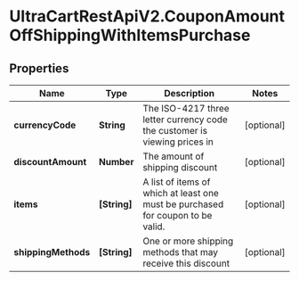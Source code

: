 # UltraCartRestApiV2.CouponAmountOffShippingWithItemsPurchase

## Properties
Name | Type | Description | Notes
------------ | ------------- | ------------- | -------------
**currencyCode** | **String** | The ISO-4217 three letter currency code the customer is viewing prices in | [optional] 
**discountAmount** | **Number** | The amount of shipping discount | [optional] 
**items** | **[String]** | A list of items of which at least one must be purchased for coupon to be valid. | [optional] 
**shippingMethods** | **[String]** | One or more shipping methods that may receive this discount | [optional] 


